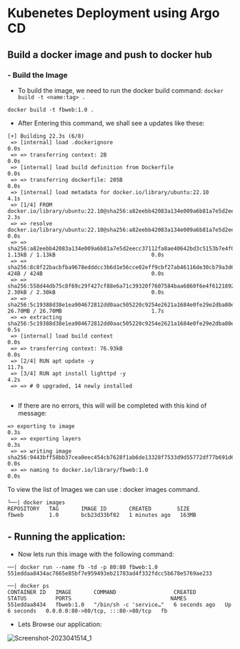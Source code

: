 <h1> Kubenetes Deployment using Argo CD </h1>
<h2> Build a docker image and push to docker hub </h2>

<h3>- Build the Image </h3> 

- To build the image, we need to run the docker build command: ```docker build -t <name:tag> . ```

```docker build -t fbweb:1.0 . ```

- After Entering this command, we shall see a updates like these:

``` └──| docker build -t fbweb:1.0 .
[+] Building 22.3s (6/8)                                                                                                         
 => [internal] load .dockerignore                                                                                           0.0s
 => => transferring context: 2B                                                                                             0.0s
 => [internal] load build definition from Dockerfile                                                                        0.0s
 => => transferring dockerfile: 205B                                                                                        0.0s
 => [internal] load metadata for docker.io/library/ubuntu:22.10                                                             4.1s
 => [1/4] FROM docker.io/library/ubuntu:22.10@sha256:a82eebb42083a134e009a6b81a7e5d2eecc37112fa8ae40642bd3c5153b7e4f0       2.3s
 => => resolve docker.io/library/ubuntu:22.10@sha256:a82eebb42083a134e009a6b81a7e5d2eecc37112fa8ae40642bd3c5153b7e4f0       0.0s
 => => sha256:a82eebb42083a134e009a6b81a7e5d2eecc37112fa8ae40642bd3c5153b7e4f0 1.13kB / 1.13kB                              0.0s
 => => sha256:8c8f22bacbfba9678edddcc3b6d1e56cce02eff9cbf27ab46116de30cb79a3d6 424B / 424B                                  0.0s
 => => sha256:558d44db75c8f69c29f427cf88e6a71c39320f7607584baa6860f6e4f6121892 2.30kB / 2.30kB                              0.0s
 => => sha256:5c19388d38e1ea904672812dd0aac505220c9254e2621a1684e0fe29e2dba80e 26.70MB / 26.70MB                            1.7s
 => => extracting sha256:5c19388d38e1ea904672812dd0aac505220c9254e2621a1684e0fe29e2dba80e                                   0.5s
 => [internal] load build context                                                                                           0.0s
 => => transferring context: 76.93kB                                                                                        0.0s
 => [2/4] RUN apt update -y                                                                                                11.7s
 => [3/4] RUN apt install lighttpd -y                                                                                       4.2s 
 => => # 0 upgraded, 14 newly installed
 
 ```

- If there are no errors, this will will be completed with this kind of message:

```
=> exporting to image                                                                                                      0.3s 
 => => exporting layers                                                                                                     0.3s 
 => => writing image sha256:9443bff58bb37cea0eec454cb7628f1ab6de13328f7533d9d55772df77b691d6                                0.0s 
 => => naming to docker.io/library/fbweb:1.0                                                                                0.0s 
```

To view the list of Images we can use : docker images command.

``` 
└──| docker images
REPOSITORY   TAG       IMAGE ID       CREATED        SIZE
fbweb        1.0       bcb23d33bf82   1 minutes ago   163MB 
```
<h2> - Running the application: </h2>

- Now lets run this image with the following command:

```
──| docker run --name fb -td -p 80:80 fbweb:1.0 
551eddaa8434ac7665e85bf7e959493eb21783ad4f332fdcc5b678e5769ae233

──| docker ps
CONTAINER ID   IMAGE       COMMAND                  CREATED         STATUS         PORTS                               NAMES
551eddaa8434   fbweb:1.0   "/bin/sh -c 'service…"   6 seconds ago   Up 6 seconds   0.0.0.0:80->80/tcp, :::80->80/tcp   fb

```

- Lets Browse our application:

![Screenshot-2023041514_1](https://user-images.githubusercontent.com/42873729/232205427-ff29a73a-2f36-4367-b391-50de702f6c3d.png)



